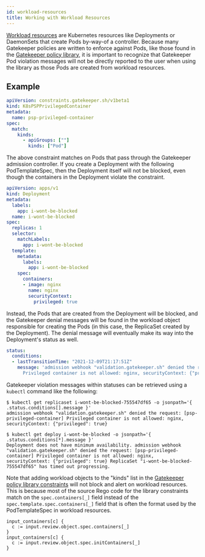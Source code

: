 ```yaml
---
id: workload-resources
title: Working with Workload Resources
---
```


[Workload resources](https://kubernetes.io/docs/concepts/workloads/) are Kubernetes resources like Deployments or DaemonSets that create Pods by-way-of a controller. Because many Gatekeeper policies are written to enforce against Pods, like those found in the [Gatekeeper policy library](https://www.github.com/open-policy-agent/gatekeeper-library), it is important to recognize that Gatekeeper Pod violation messages will not be directly reported to the user when using the library as those Pods are created from workload resources.

## Example

```yaml
apiVersion: constraints.gatekeeper.sh/v1beta1
kind: K8sPSPPrivilegedContainer
metadata:
  name: psp-privileged-container
spec:
  match:
    kinds:
      - apiGroups: [""]
        kinds: ["Pod"]
```

The above constraint matches on Pods that pass through the Gatekeeper admission controller. If you create a Deployment with the following PodTemplateSpec, then the Deployment itself will not be blocked, even though the containers in the Deployment violate the constraint.

```yaml
apiVersion: apps/v1
kind: Deployment
metadata:
  labels:
    app: i-wont-be-blocked
  name: i-wont-be-blocked
spec:
  replicas: 1
  selector:
    matchLabels:
      app: i-wont-be-blocked
  template:
    metadata:
      labels:
        app: i-wont-be-blocked
    spec:
      containers:
      - image: nginx
        name: nginx
        securityContext:
          privileged: true
```

Instead, the Pods that are created from the Deployment will be blocked, and the Gatekeeper denial messages will be found in the workload object responsible for creating the Pods (in this case, the ReplicaSet created by the Deployment). The denial message will eventually make its way into the Deployment's status as well.

```yaml
status:
  conditions:
  - lastTransitionTime: "2021-12-09T21:17:51Z"
    message: 'admission webhook "validation.gatekeeper.sh" denied the request: [psp-privileged-container]
      Privileged container is not allowed: nginx, securityContext: {"privileged":true}'
```

Gatekeeper violation messages within statuses can be retrieved using a `kubectl` command like the following:

```shell
$ kubectl get replicaset i-wont-be-blocked-755547df65 -o jsonpath='{ .status.conditions[].message }'
admission webhook "validation.gatekeeper.sh" denied the request: [psp-privileged-container] Privileged container is not allowed: nginx, securityContext: {"privileged": true}
```

```shell
$ kubectl get deploy i-wont-be-blocked -o jsonpath='{ .status.conditions[*].message }'
Deployment does not have minimum availability. admission webhook "validation.gatekeeper.sh" denied the request: [psp-privileged-container] Privileged container is not allowed: nginx, securityContext: {"privileged": true} ReplicaSet "i-wont-be-blocked-755547df65" has timed out progressing.
```

Note that adding workload objects to the "kinds" list in the [Gatekeeper policy library constraints](https://www.github.com/open-policy-agent/gatekeeper-library) will not block and alert on workload resources. This is because most of the source Rego code for the library constraints match on the `spec.containers[_]` field instead of the `spec.template.spec.containers[_]` field that is often the format used by the PodTemplateSpec in workload resources.

```
input_containers[c] { 
  c := input.review.object.spec.containers[_] 
} 
input_containers[c] { 
  c := input.review.object.spec.initContainers[_] 
} 
``` 
